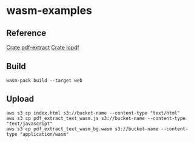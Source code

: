 # wasm-examples

## Reference
[Crate pdf-extract](https://docs.rs/pdf-extract/latest/pdf_extract/)
[Crate lopdf](https://docs.rs/lopdf/latest/lopdf/)

## Build
```
wasm-pack build --target web
```

## Upload
```
aws s3 cp index.html s3://bucket-name --content-type "text/html"
aws s3 cp pdf_extract_text_wasm.js s3://bucket-name --content-type "text/javascript"
aws s3 cp pdf_extract_text_wasm_bg.wasm s3://bucket-name --content-type "application/wasm"
```
